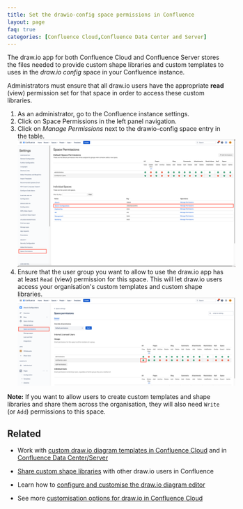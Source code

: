 ```yaml
---
title: Set the drawio-config space permissions in Confluence
layout: page
faq: true
categories: [Confluence Cloud,Confluence Data Center and Server]
---
```


The draw.io app for both Confluence Cloud and Confluence Server stores the files needed to provide custom shape libraries and custom templates to uses in the _draw.io config_ space in your Confluence instance. 

Administrators must ensure that all draw.io users have the appropriate **read** (view) permission set for that space in order to access these custom libraries.

1. As an administrator, go to the Confluence instance settings.
2. Click on Space Permissions in the left panel navigation.
3. Click on _Manage Permissions_ next to the drawio-config space entry in the table.
<br /><img src="/assets/img/blog/confluence-cloud-drawio-config-space.png" style="width=100%;max-width:500px;height:auto;" alt="Go to the space settings for the draw.io Configuration space in your Confluence instance">
4. Ensure that the user group you want to allow to use the draw.io app has at least ``Read`` (view) permission for this space. This will let draw.io users access your organisation's custom templates and custom shape libraries. 
<br /><img src="/assets/img/blog/confluence-cloud-drawio-config-space-permissions.png" style="width=100%;max-width:500px;height:auto;" alt="Set your users Read or View permission to the draw.io Configuration space in your Confluence instance to allow access to custom shape libraries and templates">

**Note:** If you want to allow users to create custom templates and shape libraries and share them across the organisation, they will also need ``Write`` (or ``Add``) permissions to this space.

## Related

* Work with [custom draw.io diagram templates in Confluence Cloud](/doc/faq/custom-templates-confluence-cloud.html) and in [Confluence Data Center/Server](/doc/faq/custom-templates-confluence-server.html)

* [Share custom shape libraries](/doc/faq/custom-libraries-confluence-cloud.html) with other draw.io users in Confluence

* Learn how to [configure and customise the draw.io diagram editor](/doc/faq/configure-diagram-editor.html)

* See more [customisation options for draw.io in Confluence Cloud](/doc/drawio-confluence-cloud-admin.html)